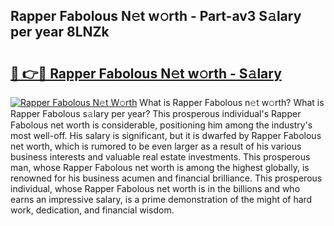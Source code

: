 ## Rapper Fabolous N𝚎t w𝚘rth - Part-av3 S𝚊lary per year 8LNZk

# <h2><a href="http://gc4j2j.nevu.top/?p=Rapper+Fabolous">🔗 👉🔴 Rapper Fabolous N𝚎t w𝚘rth - S𝚊lary</a></h2>

[![Rapper Fabolous N𝚎t W𝚘rth](https://i.imgur.com/Oavwk0R.jpeg)](http://gc4j2j.nevu.top/?p=Rapper+Fabolous)
What is Rapper Fabolous n𝚎t w𝚘rth? What is Rapper Fabolous s𝚊lary per year?
This prosperous individual's Rapper Fabolous net worth is considerable, positioning him among the industry's most well-off. His salary is significant, but it is dwarfed by Rapper Fabolous net worth, which is rumored to be even larger as a result of his various business interests and valuable real estate investments. This prosperous man, whose Rapper Fabolous net worth is among the highest globally, is renowned for his business acumen and financial brilliance. This prosperous individual, whose Rapper Fabolous net worth is in the billions and who earns an impressive salary, is a prime demonstration of the might of hard work, dedication, and financial wisdom.
